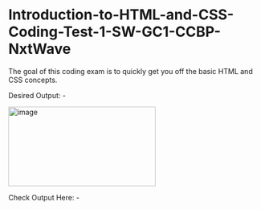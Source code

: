 # Introduction-to-HTML-and-CSS-Coding-Test-1-SW-GC1-CCBP-NxtWave

The goal of this coding exam is to quickly get you off the basic HTML and CSS concepts.


Desired Output: -



<img width="293" height="158" alt="image" src="https://github.com/user-attachments/assets/5981f5fc-ba6b-4477-ab8a-87eaf6179d8a" />




Check Output Here: -
